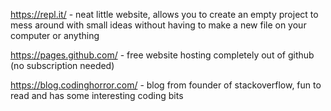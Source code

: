 https://repl.it/ - neat little website, allows you to create an empty project to mess around with small ideas without having to make a new file on your computer or anything

https://pages.github.com/ - free website hosting completely out of github (no subscription needed)

https://blog.codinghorror.com/ - blog from founder of stackoverflow, fun to read and has some interesting coding bits
